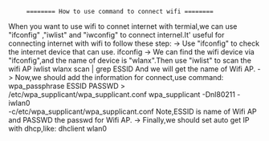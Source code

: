        
         ======== How to use command to connect wifi ========

 When you want to use wifi to connet internet with termial,we can use
 "ifconfig" ,"iwlist" and "iwconfig" to connect internel.It' useful for
 connecting internet with wifi to follow these step:
 -> Use "ifconfig" to check the internet device that can use.
		 ifconfig
 -> We can find the wifi device via "ifconfig",and the name of 
	device is "wlanx".Then use "iwlist" to scan the wifi AP
         iwlist wlanx scan | grep ESSID
    And we will get the name of Wifi AP.
 -> Now,we should add the information for connect,use command:
         wpa_passphrase ESSID PASSWD > \
                       /etc/wpa_supplicant/wpa_supplicant.conf
         wpa_supplicant -Dnl80211 -iwlan0 \
                       -c/etc/wpa_supplicant/wpa_supplicant.conf
    Note,ESSID is name of Wifi AP and PASSWD the passwd for Wifi AP.
 -> Finally,we should set auto get IP with dhcp,like:
         dhclient wlan0
